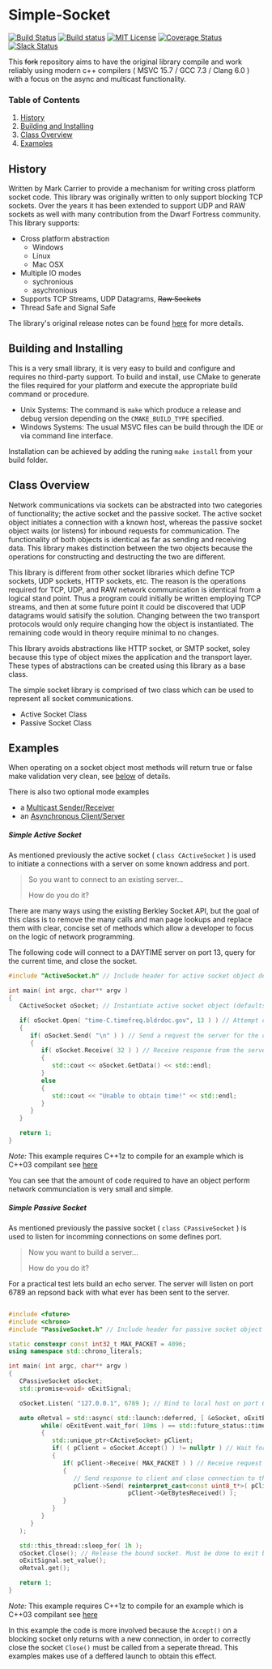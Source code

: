 # Simple-Socket 

[![Build Status](https://travis-ci.org/prince-chrismc/Simple-Socket.svg?branch=master)](https://travis-ci.org/prince-chrismc/Simple-Socket)
[![Build status](https://ci.appveyor.com/api/projects/status/sqbvy884ybs8rtv7?svg=true)](https://ci.appveyor.com/project/prince-chrismc/simple-socket)
[![MIT License](http://img.shields.io/badge/license-MIT-blue.svg?style=flat)](LICENSE)
[![Coverage Status](https://coveralls.io/repos/github/prince-chrismc/Simple-Socket/badge.svg?branch=master)](https://coveralls.io/github/prince-chrismc/Simple-Socket?branch=master)
[![Slack Status](https://img.shields.io/badge/Slack-Join-blue.svg?logo=slack)](https://prince-chrismc.slack.com)

This ~~fork~~ repository aims to have the original library compile and work reliably using modern c++ compilers ( MSVC 15.7 / GCC 7.3 / Clang 6.0 ) with a focus on
the async and multicast functionality.

### Table of Contents
1. [History](#history)
2. [Building and Installing](building-and-installing)
3. [Class Overview](#class-overview)
4. [Examples](#examples)

## History
Written by Mark Carrier to provide a mechanism for writing cross platform socket code. This library was originally written to only support blocking
TCP sockets. Over the years it has been extended to support UDP and RAW sockets as well with many contribution from the Dwarf Fortress community.
This library supports:
* Cross platform abstraction
   * Windows
   * Linux
   * Mac OSX
* Multiple IO modes
   * sychronious
   * asychronious
* Supports TCP Streams, UDP Datagrams, ~~Raw Sockets~~
* Thread Safe and Signal Safe

The library's original release notes can be found [here](https://github.com/DFHack/clsocket/blob/master/ReleaseNotes) for more details.

## Building and Installing
This is a very small library, it is very easy to build and configure and requires no third-party support.
To build and install, use CMake to generate the files required for your platform and execute the appropriate build command or procedure.

- Unix Systems: The command is `make` which produce a release and debug version depending on the `CMAKE_BUILD_TYPE` specified.
- Windows Systems: The usual MSVC files can be build through the IDE or via command line interface.

Installation can be achieved by adding the runing `make install` from your build folder.

## Class Overview
Network communications via sockets can be abstracted into two categories of functionality; the active socket and the passive socket.
The active socket object initiates a connection with a known host, whereas the passive socket object waits (or listens) for inbound requests for
communication. The functionality of both objects is identical as far as sending and receiving data. This library makes distinction between the two
objects because the operations for constructing and destructing the two are different.

This library is different from other socket libraries which define TCP sockets, UDP sockets, HTTP sockets, etc.
The reason is the operations required for TCP, UDP, and RAW network communication is identical from a logical stand point.
Thus a program could initially be written employing TCP streams, and then at some future point it could be discovered that UDP datagrams would
satisify the solution. Changing between the two transport protocols would only require changing how the object is instantiated. The remaining code
would in theory require minimal to no changes.

This library avoids abstractions like HTTP socket, or SMTP socket, soley because this type of object mixes the application and the transport layer.
These types of abstractions can be created using this library as a base class.

The simple socket library is comprised of two class which can be used to represent all socket communications.
* Active Socket Class
* Passive Socket Class

## Examples
When operating on a socket object most methods will return true or false make validation very clean, see [below](#Simple-Active-Socket) of details.

There is also two optional mode examples
- a [Multicast Sender/Receiver](https://github.com/prince-chrismc/Simple-Socket/blob/master/examples/Multicast.cpp)
- an [Asynchronous Client/Server](https://github.com/prince-chrismc/Simple-Socket/blob/master/examples/RecvAsync.cpp)

##### Simple Active Socket
As mentioned previously the active socket ( `class CActiveSocket` ) is used to initiate a connections with a server on some known address and port.

> So you want to connect to an existing server...
>
> How do you do it?

There are many ways using the existing Berkley Socket API, but the goal of this class is to remove the many calls and man page lookups and replace
them with clear, concise set of methods which allow a developer to focus on the logic of network programming.

The following code will connect to a DAYTIME server on port 13, query for the current time, and close the socket.

```cpp
#include "ActiveSocket.h" // Include header for active socket object definition

int main( int argc, char** argv )
{
   CActiveSocket oSocket; // Instantiate active socket object (defaults to TCP).

   if( oSocket.Open( "time-C.timefreq.bldrdoc.gov", 13 ) ) // Attempt connection to known remote server
   {
      if( oSocket.Send( "\n" ) ) // Send a request the server for the current time.
      {
         if( oSocket.Receive( 32 ) ) // Receive response from the server.
         {
            std::cout << oSocket.GetData() << std::endl;
         }
         else
         {
            std::cout << "Unable to obtain time!" << std::endl;
         }
      }
   }

   return 1;
}

```
_Note:_ This example requires C++1z to compile for an example which is C++03 compilant see [here](https://github.com/prince-chrismc/Simple-Socket/blob/d7b1c5d3a8436cdbc60793701ffed4f1f504c754/examples/QueryDayTime.cpp)

You can see that the amount of code required to have an object perform network communciation is very small and simple.

##### Simple Passive Socket
As mentioned previously the passive socket ( `class CPassiveSocket` ) is used to listen for incomming connections on some defines port.

> Now you want to build a server...
>
> How do you do it?

For a practical test lets build an echo server. The server will listen on port 6789 an repsond back with what ever has been sent to the server.

```cpp

#include <future>
#include <chrono>
#include "PassiveSocket.h" // Include header for passive socket object definition

static constexpr const int32_t MAX_PACKET = 4096;
using namespace std::chrono_literals;

int main( int argc, char** argv )
{
   CPassiveSocket oSocket;
   std::promise<void> oExitSignal;

   oSocket.Listen( "127.0.0.1", 6789 ); // Bind to local host on port 6789 to wait for incomming connections

   auto oRetval = std::async( std::launch::deferred, [ &oSocket, oExitEvent = oExitSignal.get_future() ]() {
         while( oExitEvent.wait_for( 10ms ) == std::future_status::timeout )
         {
            std::unique_ptr<CActiveSocket> pClient;
            if( ( pClient = oSocket.Accept() ) != nullptr ) // Wait for an incomming connection
            {
               if( pClient->Receive( MAX_PACKET ) ) // Receive request from the client.
               {
                  // Send response to client and close connection to the client.
                  pClient->Send( reinterpret_cast<const uint8_t*>( pClient->GetData().c_str() ),
                                 pClient->GetBytesReceived() );
               }
            }
         }
      }
   );

   std::this_thread::sleep_for( 1h );
   oSocket.Close(); // Release the bound socket. Must be done to exit blocking accept call
   oExitSignal.set_value();
   oRetval.get();

   return 1;
}
```
_Note:_ This example requires C++1z to compile for an example which is C++03 compilant see [here](https://github.com/prince-chrismc/Simple-Socket/blob/d7b1c5d3a8436cdbc60793701ffed4f1f504c754/examples/EchoServer.cpp)

In this example the code is more involved because the `Accept()` on a blocking socket only returns with a new connection, in order to correctly close
the socket `Close()` must be called from a seperate thread. This examples makes use of a deffered launch to obtain this effect.
